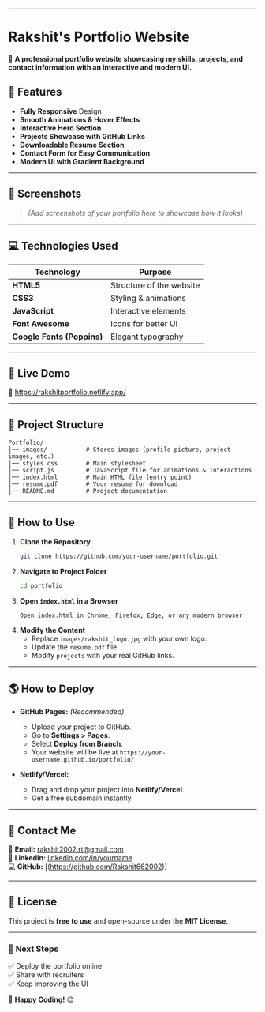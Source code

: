 
---

# **Rakshit's Portfolio Website**  

🚀 **A professional portfolio website showcasing my skills, projects, and contact information with an interactive and modern UI.**  

## **🌟 Features**
- **Fully Responsive** Design  
- **Smooth Animations & Hover Effects**  
- **Interactive Hero Section**  
- **Projects Showcase with GitHub Links**  
- **Downloadable Resume Section**  
- **Contact Form for Easy Communication**  
- **Modern UI with Gradient Background**  

---

## **📸 Screenshots**
> _(Add screenshots of your portfolio here to showcase how it looks)_

---

## **💻 Technologies Used**
| **Technology**  | **Purpose**  |
|---------------|-------------|
| **HTML5**     | Structure of the website |
| **CSS3**      | Styling & animations |
| **JavaScript** | Interactive elements |
| **Font Awesome** | Icons for better UI |
| **Google Fonts (Poppins)** | Elegant typography |

---

## **🚀 Live Demo**
🔗 https://rakshitportfolio.netlify.app/ 

---

## **📂 Project Structure**
```
Portfolio/
│── images/           # Stores images (profile picture, project images, etc.)
│── styles.css        # Main stylesheet
│── script.js         # JavaScript file for animations & interactions
│── index.html        # Main HTML file (entry point)
│── resume.pdf        # Your resume for download
│── README.md         # Project documentation
```

---

## **📜 How to Use**
1. **Clone the Repository**
   ```bash
   git clone https://github.com/your-username/portfolio.git
   ```
2. **Navigate to Project Folder**
   ```bash
   cd portfolio
   ```
3. **Open `index.html` in a Browser**
   ```bash
   Open index.html in Chrome, Firefox, Edge, or any modern browser.
   ```
4. **Modify the Content**
   - Replace `images/rakshit_logo.jpg` with your own logo.  
   - Update the `resume.pdf` file.  
   - Modify `projects` with your real GitHub links.  

---

## **🌎 How to Deploy**
- **GitHub Pages:** _(Recommended)_
  - Upload your project to GitHub.
  - Go to **Settings > Pages**.
  - Select **Deploy from Branch**.
  - Your website will be live at `https://your-username.github.io/portfolio/`

- **Netlify/Vercel:**  
  - Drag and drop your project into **Netlify/Vercel**.
  - Get a free subdomain instantly.

---

## **📩 Contact Me**
📧 **Email:** rakshit2002.rt@gmail.com  
🔗 **LinkedIn:** [linkedin.com/in/yourname](https://linkedin.com/in/yourname)  
💻 **GitHub:**  [(https://github.com/Rakshit662002)]

---

## **📜 License**
This project is **free to use** and open-source under the **MIT License**.  

---

### 🎯 **Next Steps**
✅ Deploy the portfolio online  
✅ Share with recruiters  
✅ Keep improving the UI  

🚀 **Happy Coding!** 😊
